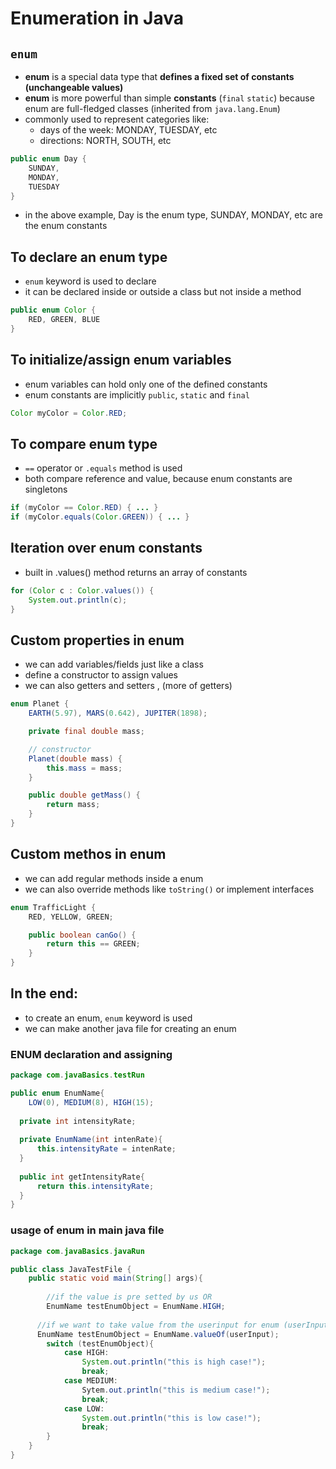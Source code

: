 # Enumeration in Java

## `enum`

- **enum** is a special data type that **defines a fixed set of constants (unchangeable values)**
- **enum** is more powerful than simple **constants** (`final` `static`) because enum are full-fledged classes (inherited from `java.lang.Enum`)
- commonly used to represent categories like:
    - days of the week: MONDAY, TUESDAY, etc
    - directions: NORTH, SOUTH, etc

```java
public enum Day {
    SUNDAY,
    MONDAY,
    TUESDAY
}
```

- in the above example, Day is the enum type, SUNDAY, MONDAY, etc are the enum constants

## To declare an enum type

- `enum` keyword is used to declare
- it can be declared inside or outside a class but not inside a method

```java
public enum Color {
    RED, GREEN, BLUE
}
```

## To initialize/assign enum variables

- enum variables can hold only one of the defined constants
- enum constants are implicitly `public`, `static` and `final`

```java
Color myColor = Color.RED;
```

## To compare enum type

- `==` operator or `.equals` method is used
- both compare reference and value, because enum constants are singletons

```java
if (myColor == Color.RED) { ... }
if (myColor.equals(Color.GREEN)) { ... }
```

## Iteration over enum constants

- built in .values() method returns an array of constants

```java
for (Color c : Color.values()) {
    System.out.println(c);
}
```

## Custom properties in enum

- we can add variables/fields just like a class
- define a constructor to assign values
- we can also getters and setters , (more of getters)

```java
enum Planet {
    EARTH(5.97), MARS(0.642), JUPITER(1898);

    private final double mass;

    // constructor
    Planet(double mass) {
        this.mass = mass;
    }

    public double getMass() {
        return mass;
    }
}
```

## Custom methos in enum

- we can add regular methods inside a enum
- we can also override methods like `toString()` or implement interfaces

```java
enum TrafficLight {
    RED, YELLOW, GREEN;

    public boolean canGo() {
        return this == GREEN;
    }
}
```

## In the end:

- to create an enum, `enum` keyword is used
- we can make another java file for creating an enum

### ENUM declaration and assigning

```java
package com.javaBasics.testRun

public enum EnumName{
	LOW(0), MEDIUM(8), HIGH(15);
  
  private int intensityRate;
  
  private EnumName(int intenRate){
	  this.intensityRate = intenRate;
  }
  
  public int getIntensityRate{
	  return this.intensityRate;
  }
}
```

### usage of enum in main java file

```java
package com.javaBasics.javaRun

public class JavaTestFile {
	public static void main(String[] args){
		
		//if the value is pre setted by us OR
		EnumName testEnumObject = EnumName.HIGH;
		
	  //if we want to take value from the userinput for enum (userInput used to take input)
	  EnumName testEnumObject = EnumName.valueOf(userInput);
		switch (testEnumObject){
			case HIGH:
				System.out.println("this is high case!");
				break;
			case MEDIUM:
				Sytem.out.println("this is medium case!");
				break;
			case LOW:
				System.out.println("this is low case!");
				break;
		}
	}
}
```
